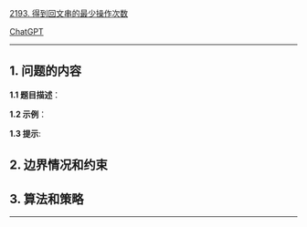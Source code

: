[2193. 得到回文串的最少操作次数](https://leetcode.cn/problems/minimum-number-of-moves-to-make-palindrome)

[ChatGPT](chat.openai.com)

---

## 1. 问题的内容
**1.1 题目描述**：

**1.2 示例**：

**1.3 提示**:

## 2. 边界情况和约束


## 3. 算法和策略

---


